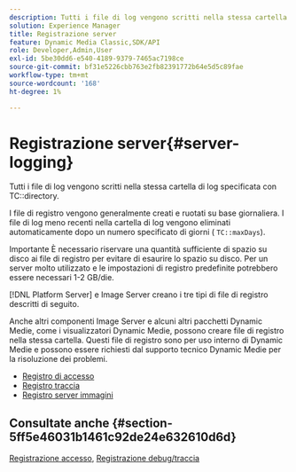 ```yaml
---
description: Tutti i file di log vengono scritti nella stessa cartella di log specificata con la directory TC.
solution: Experience Manager
title: Registrazione server
feature: Dynamic Media Classic,SDK/API
role: Developer,Admin,User
exl-id: 5be30dd6-e540-4189-9379-7465ac7198ce
source-git-commit: bf31e5226cbb763e2fb82391772b64e5d5c89fae
workflow-type: tm+mt
source-wordcount: '168'
ht-degree: 1%

---
```


# Registrazione server{#server-logging}

Tutti i file di log vengono scritti nella stessa cartella di log specificata con TC::directory.

I file di registro vengono generalmente creati e ruotati su base giornaliera. I file di log meno recenti nella cartella di log vengono eliminati automaticamente dopo un numero specificato di giorni ( `TC::maxDays`).

Importante È necessario riservare una quantità sufficiente di spazio su disco ai file di registro per evitare di esaurire lo spazio su disco. Per un server molto utilizzato e le impostazioni di registro predefinite potrebbero essere necessari 1-2 GB/die.

[!DNL Platform Server] e Image Server creano i tre tipi di file di registro descritti di seguito.

Anche altri componenti Image Server e alcuni altri pacchetti Dynamic Medie, come i visualizzatori Dynamic Medie, possono creare file di registro nella stessa cartella. Questi file di registro sono per uso interno di Dynamic Medie e possono essere richiesti dal supporto tecnico Dynamic Medie per la risoluzione dei problemi.

* [Registro di accesso](c-access-log.md)
* [Registro traccia](c-trace-log.md)
* [Registro server immagini](c-image-server-log.md)

## Consultate anche {#section-5ff5e46031b1461c92de24e632610d6d}

[Registrazione accesso](../../../../is-api/image-serving-api-ref/c-configuration-and-administration/c-server-settings/r-access-logging.md#reference-5d175921c12a48a6be7f722517615d0f), [Registrazione debug/traccia](../../../../is-api/image-serving-api-ref/c-configuration-and-administration/c-server-settings/r-debug-trace-logging.md#reference-4b372f81001849f5b495457da7af8e82)
